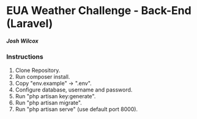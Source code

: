 # EUA Weather Challenge - Back-End (Laravel)

##### Josh Wilcox

### Instructions

1. Clone Repository.
2. Run composer install.
3. Copy "env.example" -> ".env".
4. Configure database, username and password.
5. Run "php artisan key:generate".
6. Run "php artisan migrate".
7. Run "php artisan serve" (use default port 8000).
